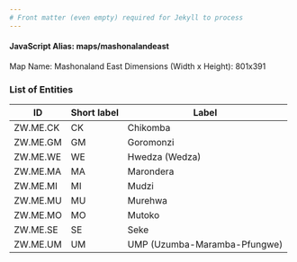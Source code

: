 ```yaml
---
# Front matter (even empty) required for Jekyll to process
---
```


#### JavaScript Alias: maps/mashonalandeast

Map Name: Mashonaland East
Dimensions (Width x Height): 801x391





### List of Entities

ID | Short label | Label
---|---|---|
ZW.ME.CK|CK|Chikomba
ZW.ME.GM|GM|Goromonzi
ZW.ME.WE|WE|Hwedza (Wedza)
ZW.ME.MA|MA|Marondera
ZW.ME.MI|MI|Mudzi
ZW.ME.MU|MU|Murehwa
ZW.ME.MO|MO|Mutoko
ZW.ME.SE|SE|Seke
ZW.ME.UM|UM|UMP (Uzumba-Maramba-Pfungwe)